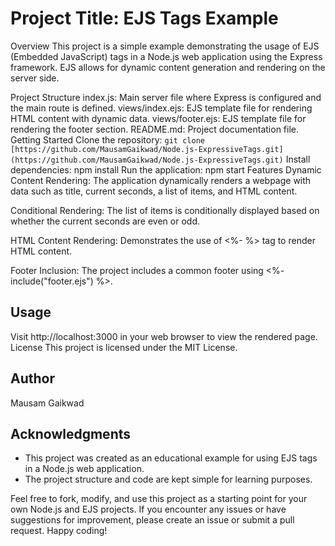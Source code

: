 # Project Title: EJS Tags Example
Overview
This project is a simple example demonstrating the usage of EJS (Embedded JavaScript) tags in a Node.js web application using the Express framework. EJS allows for dynamic content generation and rendering on the server side.

Project Structure
index.js: Main server file where Express is configured and the main route is defined.
views/index.ejs: EJS template file for rendering HTML content with dynamic data.
views/footer.ejs: EJS template file for rendering the footer section.
README.md: Project documentation file.
Getting Started
Clone the repository: ``git clone [https://github.com/MausamGaikwad/Node.js-ExpressiveTags.git](https://github.com/MausamGaikwad/Node.js-ExpressiveTags.git)``
Install dependencies: npm install
Run the application: npm start
Features
Dynamic Content Rendering: The application dynamically renders a webpage with data such as title, current seconds, a list of items, and HTML content.

Conditional Rendering: The list of items is conditionally displayed based on whether the current seconds are even or odd.

HTML Content Rendering: Demonstrates the use of <%- %> tag to render HTML content.

Footer Inclusion: The project includes a common footer using <%- include("footer.ejs") %>.

## Usage
Visit http://localhost:3000 in your web browser to view the rendered page.
License
This project is licensed under the MIT License.

## Author

Mausam Gaikwad

## Acknowledgments
- This project was created as an educational example for using EJS tags in a Node.js web application.
- The project structure and code are kept simple for learning purposes.

Feel free to fork, modify, and use this project as a starting point for your own Node.js and EJS projects. If you encounter any issues or have suggestions for improvement, please create an issue or submit a pull request. Happy coding!
